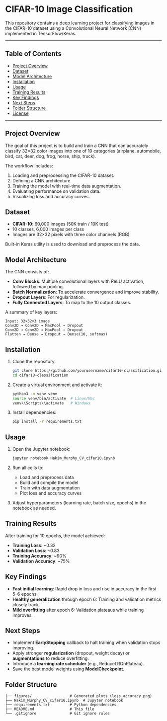 # CIFAR-10 Image Classification

This repository contains a deep learning project for classifying images in the CIFAR-10 dataset using a Convolutional Neural Network (CNN) implemented in TensorFlow/Keras.

---

## Table of Contents

* [Project Overview](#project-overview)
* [Dataset](#dataset)
* [Model Architecture](#model-architecture)
* [Installation](#installation)
* [Usage](#usage)
* [Training Results](#training-results)
* [Key Findings](#key-findings)
* [Next Steps](#next-steps)
* [Folder Structure](#folder-structure)
* [License](#license)

---

## Project Overview

The goal of this project is to build and train a CNN that can accurately classify 32×32 color images into one of 10 categories (airplane, automobile, bird, cat, deer, dog, frog, horse, ship, truck).

The workflow includes:

1. Loading and preprocessing the CIFAR-10 dataset.
2. Defining a CNN architecture.
3. Training the model with real-time data augmentation.
4. Evaluating performance on validation data.
5. Visualizing loss and accuracy curves.

## Dataset

* **CIFAR-10**: 60,000 images (50K train / 10K test)
* 10 classes, 6,000 images per class
* Images are 32×32 pixels with three color channels (RGB)

Built-in Keras utility is used to download and preprocess the data.

## Model Architecture

The CNN consists of:

* **Conv Blocks**: Multiple convolutional layers with ReLU activation, followed by max pooling.
* **Batch Normalization**: To accelerate convergence and improve stability.
* **Dropout Layers**: For regularization.
* **Fully Connected Layers**: To map to the 10 output classes.

A summary of key layers:

```plaintext
Input: 32×32×3 image
Conv2D → Conv2D → MaxPool → Dropout
Conv2D → Conv2D → MaxPool → Dropout
Flatten → Dense → Dropout → Dense(10, softmax)
```

## Installation

1. Clone the repository:

   ```bash
   git clone https://github.com/yourusername/cifar10-classification.git
   cd cifar10-classification
   ```

2. Create a virtual environment and activate it:

   ```bash
   python3 -m venv venv
   source venv/bin/activate  # Linux/Mac
   venv\\Scripts\\activate   # Windows
   ```

3. Install dependencies:

   ```bash
   pip install -r requirements.txt
   ```

## Usage

1. Open the Jupyter notebook:

   ```bash
   jupyter notebook Hakim_Murphy_CV_cifar10.ipynb
   ```

2. Run all cells to:

   * Load and preprocess data
   * Build and compile the model
   * Train with data augmentation
   * Plot loss and accuracy curves

3. Adjust hyperparameters (learning rate, batch size, epochs) in the notebook as needed.

## Training Results

After training for 10 epochs, the model achieved:

* **Training Loss**: \~0.32
* **Validation Loss**: \~0.83
* **Training Accuracy**: \~90%
* **Validation Accuracy**: \~75%

## Key Findings

* **Fast initial learning**: Rapid drop in loss and rise in accuracy in the first 5–6 epochs.
* **Healthy generalization** through epoch 6: Training and validation metrics closely track.
* **Mild overfitting** after epoch 6: Validation plateaus while training improves.

## Next Steps

* Implement **EarlyStopping** callback to halt training when validation stops improving.
* Apply stronger **regularization** (dropout, weight decay) or **augmentations** to reduce overfitting.
* Introduce a **learning rate scheduler** (e.g., ReduceLROnPlateau).
* Save the best model weights using **ModelCheckpoint**.

## Folder Structure

```plaintext
├── figures/                 # Generated plots (loss_accuracy.png)
├── Hakim_Murphy_CV_cifar10.ipynb  # Jupyter notebook
├── requirements.txt         # Python dependencies
├── README.md                # This file
└── .gitignore               # Git ignore rules
```
